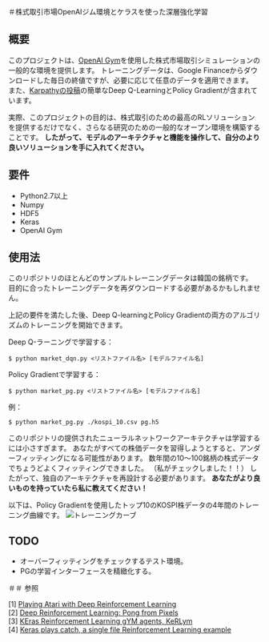 ＃株式取引市場OpenAIジム環境とケラスを使った深層強化学習

## 概要

このプロジェクトは、[OpenAI Gym](https://gym.openai.com/)を使用した株式市場取引シミュレーションの一般的な環境を提供します。
トレーニングデータは、Google Financeからダウンロードした毎日の終値ですが、必要に応じて任意のデータを適用できます。
また、[Karpathyの投稿](http://karpathy.github.io/2016/05/31/rl/)の簡単なDeep Q-LearningとPolicy Gradientが含まれています。

実際、このプロジェクトの目的は、株式取引のための最高のRLソリューションを提供するだけでなく、さらなる研究のための一般的なオープン環境を構築することです。
**したがって、モデルのアーキテクチャと機能を操作して、自分のより良いソリューションを手に入れてください。**

## 要件

 - Python2.7以上
 - Numpy
 - HDF5
 - Keras
 - OpenAI Gym

## 使用法

このリポジトリのほとんどのサンプルトレーニングデータは韓国の銘柄です。
目的に合ったトレーニングデータを再ダウンロードする必要があるかもしれません。

上記の要件を満たした後、Deep Q-learningとPolicy Gradientの両方のアルゴリズムのトレーニングを開始できます。

Deep Q-ラーニングで学習する：

    $ python market_dqn.py <リストファイル名> [モデルファイル名]

Policy Gradientで学習する：

    $ python market_pg.py <リストファイル名> [モデルファイル名]

例：

    $ python market_pg.py ./kospi_10.csv pg.h5

このリポジトリの提供されたニューラルネットワークアーキテクチャは学習するには小さすぎます。
あなたがすべての株価データを習得しようとすると、アンダーフィッティングになる可能性があります。
数年間の10〜100銘柄の株式データでちょうどよくフィッティングできました。 （私がチェックしました！！）
したがって、独自のアーキテクチャを再設計する必要があります。
**あなたがより良いものを持っていたら私に教えてください！**

以下は、Policy Gradientを使用したトップ10のKOSPI株データの4年間のトレーニング曲線です。
![トレーニングカーブ](./pg_over_top_10.png)

## TODO
 - オーバーフィッティングをチェックするテスト環境。
 -  PGの学習インターフェースを精緻化する。

＃＃ 参照

[1] [Playing Atari with Deep Reinforcement Learning](http://arxiv.org/abs/1312.5602)  
[2] [Deep Reinforcement Learning: Pong from Pixels](http://karpathy.github.io/2016/05/31/rl/)  
[3] [KEras Reinforcement Learning gYM agents, KeRLym](https://github.com/osh/kerlym)  
[4] [Keras plays catch, a single file Reinforcement Learning example](http://edersantana.github.io/articles/keras_rl/)